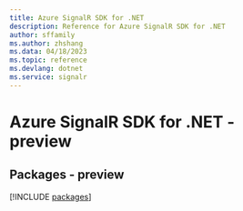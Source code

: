 ```yaml
---
title: Azure SignalR SDK for .NET
description: Reference for Azure SignalR SDK for .NET
author: sffamily
ms.author: zhshang
ms.data: 04/18/2023
ms.topic: reference
ms.devlang: dotnet
ms.service: signalr
---
```

# Azure SignalR SDK for .NET - preview
## Packages - preview
[!INCLUDE [packages](signalr-index.md)]
